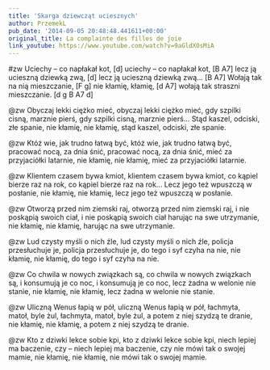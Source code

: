 ```yaml
---
title: 'Skarga dziewcząt uciesznych'
author: PrzemekL
pub_date: '2014-09-05 20:48:48.441611+00:00'
original_title: La complainte des filles de joie
link_youtube: https://www.youtube.com/watch?v=9aGldXOsMiA
---
```


#zw
Uciechy – co napłakał kot, [d]
uciechy – co napłakał kot, [B A7]
lecz ją ucieszną dziewką zwą, [d]
lecz ją ucieszną dziewką zwą... [B A7]
Wołają tak na nią mieszczanie, [F g]
nie kłamię, kłamię, [d A7]
wołają tak straszni mieszczanie.	[d g B A7 d]

@zw
Obyczaj lekki ciężko mieć,
obyczaj lekki ciężko mieć,
gdy szpilki cisną, marznie pierś,
gdy szpilki cisną, marznie pierś...
Stąd kaszel, odciski, złe spanie,
nie kłamię, nie kłamię, 
stąd kaszel, odciski, złe spanie.

@zw
Któż wie, jak trudno łatwą być,
któż wie, jak trudno łatwą być,
pracować nocą, za dnia śnić,
pracować nocą, za dnia śnić,
mieć za przyjaciółki latarnie,
nie kłamię, nie kłamię, 
mieć za przyjaciółki latarnie.

@zw
Klientem czasem bywa kmiot,
klientem czasem bywa kmiot,
co kąpiel bierze raz na rok,
co kąpiel bierze raz na rok...
Lecz jego też wpuszczą w posłanie,
nie kłamię, nie kłamię, 
lecz jego też wpuszczą w posłanie.

@zw
Otworzą przed nim ziemski raj,
otworzą przed nim ziemski raj,
i nie poskąpią swoich ciał,
i nie poskąpią swoich ciał
harując na swe utrzymanie,
nie kłamię, nie kłamię, 
harując na swe utrzymanie.

@zw
Lud czysty myśli o nich źle,
lud czysty myśli o nich źle,
policja przesłuchuje je,
policja przesłuchuje je,
do tego i syf czyha na nie,
nie kłamię, nie kłamię, 
do tego i syf czyha na nie.

@zw
Co chwila w nowych związkach są,
co chwila w nowych związkach są,
i konsumują je co noc,
i konsumują je co noc,
lecz żadna w welonie nie stanie,
nie kłamię, nie kłamię, 
lecz żadna w welonie nie stanie.

@zw
Uliczną Wenus łapią w pół,
uliczną Wenus łapią w pół,
łachmyta, matoł, byle żul,
łachmyta, matoł, byle żul,
a potem z niej szydzą te dranie,
nie kłamię, nie kłamię, 
a potem z niej szydzą te dranie.

@zw
Kto z dziwki lekce sobie kpi,
kto z dziwki lekce sobie kpi,
niech lepiej ma baczenie, czy –
niech lepiej ma baczenie, czy
nie mówi tak o swojej mamie,
nie kłamię, nie kłamię, 
nie mówi tak o swojej mamie.